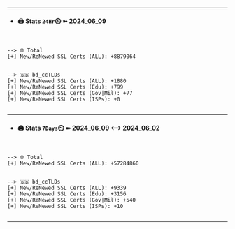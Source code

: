 

---
- #### 🖨️ **Stats** `24Hr`⏲️ ➼ 2024_06_09
```console


--> 🌐 Total
[+] New/ReNewed SSL Certs (ALL): +8879064


--> 🇧🇩 bd_ccTLDs
[+] New/ReNewed SSL Certs (ALL): +1880
[+] New/ReNewed SSL Certs (Edu): +799
[+] New/ReNewed SSL Certs (Gov|Mil): +77
[+] New/ReNewed SSL Certs (ISPs): +0


```

---
- #### 🖨️ **Stats** `7Days`⏲️ ➼ 2024_06_09 <--> 2024_06_02
```console


--> 🌐 Total
[+] New/ReNewed SSL Certs (ALL): +57284860


--> 🇧🇩 bd_ccTLDs
[+] New/ReNewed SSL Certs (ALL): +9339
[+] New/ReNewed SSL Certs (Edu): +3156
[+] New/ReNewed SSL Certs (Gov|Mil): +540
[+] New/ReNewed SSL Certs (ISPs): +10


```

---

